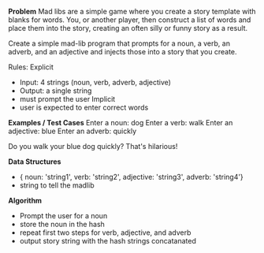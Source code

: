 **Problem**
Mad libs are a simple game where you create a story template with blanks for words. 
You, or another player, then construct a list of words and place them into the story, 
creating an often silly or funny story as a result.

Create a simple mad-lib program that prompts for a noun, a verb, an adverb, and an 
adjective and injects those into a story that you create.

Rules:
Explicit
  - Input: 4 strings (noun, verb, adverb, adjective)
  - Output: a single string
  - must prompt the user 
Implicit
  - user is expected to enter correct words

**Examples / Test Cases**
Enter a noun: dog
Enter a verb: walk
Enter an adjective: blue
Enter an adverb: quickly

Do you walk your blue dog quickly? That's hilarious!

**Data Structures**
- { noun: 'string1', verb: 'string2', adjective: 'string3', adverb: 'string4'}
- string to tell the madlib

**Algorithm**
- Prompt the user for a noun
- store the noun in the hash
- repeat first two steps for verb, adjective, and adverb
- output story string with the hash strings concatanated 